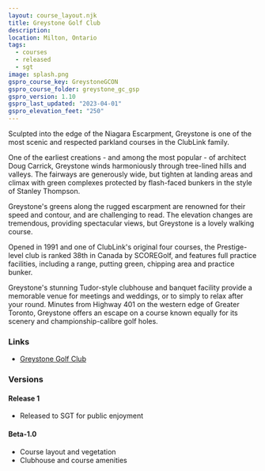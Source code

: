 ```yaml
---
layout: course_layout.njk
title: Greystone Golf Club
description: 
location: Milton, Ontario
tags: 
  - courses
  - released
  - sgt
image: splash.png
gspro_course_key: GreystoneGCON
gspro_course_folder: greystone_gc_gsp
gspro_version: 1.10
gspro_last_updated: "2023-04-01"
gspro_elevation_feet: "250"
---
```


Sculpted into the edge of the Niagara Escarpment, Greystone is one of the most scenic and respected parkland courses in the ClubLink family.

One of the earliest creations - and among the most popular - of architect Doug Carrick, Greystone winds harmoniously through tree-lined hills and valleys. The fairways are generously wide, but tighten at landing areas and climax with green complexes protected by flash-faced bunkers in the style of Stanley Thompson.

Greystone's greens along the rugged escarpment are renowned for their speed and contour, and are challenging to read. The elevation changes are tremendous, providing spectacular views, but Greystone is a lovely walking course.

Opened in 1991 and one of ClubLink's original four courses, the Prestige-level club is ranked 38th in Canada by SCOREGolf, and features full practice facilities, including a range, putting green, chipping area and practice bunker. 

Greystone's stunning Tudor-style clubhouse and banquet facility provide a memorable venue for meetings and weddings, or to simply to relax after your round. Minutes from Highway 401 on the western edge of Greater Toronto, Greystone offers an escape on a course known equally for its scenery and championship-calibre golf holes.

### Links

- [Greystone Golf Club](https://greystone.clublink.ca/)

### Versions

#### Release 1

- Released to SGT for public enjoyment

#### Beta-1.0

- Course layout and vegetation
- Clubhouse and course amenities
